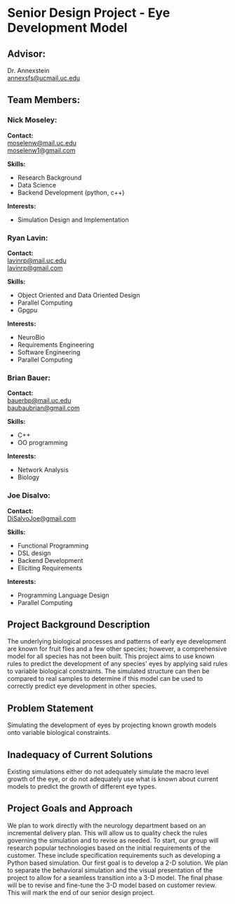 # Senior Design Project - Eye Development Model

## Advisor:
Dr. Annexstein  
annexsfs@ucmail.uc.edu

## Team Members:
### Nick Moseley:
__Contact:__  
moselenw@mail.uc.edu  
moselenw1@gmail.com

__Skills:__  
- Research Background  
- Data Science  
- Backend Development (python, c++)

__Interests:__  
- Simulation Design and Implementation

### Ryan Lavin:
__Contact:__  
lavinrp@mail.uc.edu  
lavinrp@gmail.com

__Skills:__  
- Object Oriented and Data Oriented Design  
- Parallel Computing  
- Gpgpu

__Interests:__  
- NeuroBio
- Requirements Engineering
- Software Engineering
- Parallel Computing

### Brian Bauer:
__Contact:__  
bauerbp@mail.uc.edu  
baubaubrian@gmail.com

__Skills:__  
- C++  
- OO programming

__Interests:__  
- Network Analysis  
- Biology

### Joe Disalvo:
__Contact:__  
DiSalvoJoe@gmail.com  

__Skills:__  
- Functional Programming
- DSL design
- Backend Development
- Eliciting Requirements

__Interests:__  
- Programming Language Design
- Parallel Computing

## Project Background Description
The underlying biological processes and patterns of early eye development are known for fruit flies and a few other species; however, a comprehensive model for all species has not been built. This project aims to use known rules to predict the development of any species' eyes by applying said rules to variable biological constraints. The simulated structure can then be compared to real samples to determine if this model can be used to correctly predict eye development in other species.

## Problem Statement
Simulating the development of eyes by projecting known growth models onto variable biological constraints.

## Inadequacy of Current Solutions
Existing simulations either do not adequately simulate the macro level growth of the eye, or do not adequately use what is known about current models to predict the growth of different eye types.  

## Project Goals and Approach
We plan to work directly with the neurology department based on an incremental delivery plan. This will allow us to quality check the rules governing the simulation and to revise as needed. To start, our group will research popular technologies based on the initial requirements of the customer. These include specification requirements such as developing a Python based simulation. Our first goal is to develop a 2-D solution. We plan to separate the behavioral simulation and the visual presentation of the project to allow for a seamless transition into a 3-D model. The final phase will be to revise and fine-tune the 3-D model based on customer review. This will mark the end of our senior design project.
